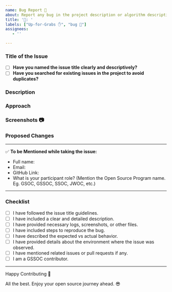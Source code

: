 ```yaml
---
name: Bug Report 🐞
about: Report any bug in the project description or algorithm description.
title: '🐛: '
labels: ["Up-for-Grabs ✋", "bug 🐛"]
assignees:
   - ''

---
```


### Title of the Issue
- [ ] **Have you named the issue title clearly and descriptively?**
- [ ] **Have you searched for existing issues in the project to avoid duplicates?**  
<!-- Example: "Bug: [Component] Button not responding on click" -->
<!-- Use format: "Bug: [affected section] concise description" -->

### Description
<!-- A clear and detailed description of the bug, including what happens, how it happens, and any potential consequences. -->

### Approach
<!-- describe the approach to fix the bug. -->

### Screenshots 📷
<!-- Write N/A if not available -->

### Proposed Changes
<!-- Explain the approach to handle this bug. -->

***********************************************************************
:white_check_mark: **To be Mentioned while taking the issue:**
- Full name: 
- Email:
- GitHub Link:
- What is your participant role? (Mention the Open Source Program name. Eg. GSOC, GSSOC, SSOC, JWOC, etc.)

***********************************************************************

### Checklist
- [ ] I have followed the issue title guidelines.
- [ ] I have included a clear and detailed description.
- [ ] I have provided necessary logs, screenshots, or other files.
- [ ] I have included steps to reproduce the bug.
- [ ] I have described the expected vs actual behavior.
- [ ] I have provided details about the environment where the issue was observed.
- [ ] I have mentioned related issues or pull requests if any.
- [ ] I am a GSSOC contributor.

***********************************************************************

Happy Contributing 🚀 

All the best. Enjoy your open source journey ahead. 😎